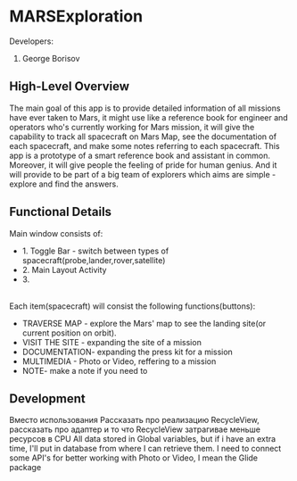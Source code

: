 # MARSExploration 

 Developers:

1. George Borisov
<h2>High-Level Overview</h2>
The main goal of this app is to provide detailed information of all missions have ever taken to Mars,
 it might use like a reference book for engineer and operators who's currently working for Mars mission, it will give the capability to track all spacecraft on Mars Map, see the documentation of each spacecraft, and make some notes referring to each spacecraft.  This app is a prototype of a smart reference book and assistant in common. Moreover,
it will give people the feeling of pride for human genius. And it will provide to be part of a big team of explorers which aims are simple - explore and find the answers.

<h2>Functional Details</h2>
Main window consists of:
<ul>
    <li>1. Toggle Bar - switch between types of spacecraft(probe,lander,rover,satellite)</li>
    <li>2. Main Layout Activity</li>
    <li>3. </li>
</ul>
<br>
Each item(spacecraft) will consist the following functions(buttons):

- TRAVERSE MAP - explore the Mars' map to see the landing site(or current position on orbit).
- VISIT THE SITE - expanding the site of a mission
- DOCUMENTATION- expanding the press kit for a mission
- MULTIMEDIA - Photo or Video, reffering to a mission
- NOTE- make a note if you need to
<h2>Development</h2>
Вместо использования
Рассказать про реализацию RecycleView, рассказать про адаптер и то что RecycleView затрагивае меньше ресурсов в CPU
All data stored in Global variables, but if i have an extra time, I'll put in database from where I can retrieve them.
I need to connect some API's for better working with Photo or Video, I mean the Glide package

